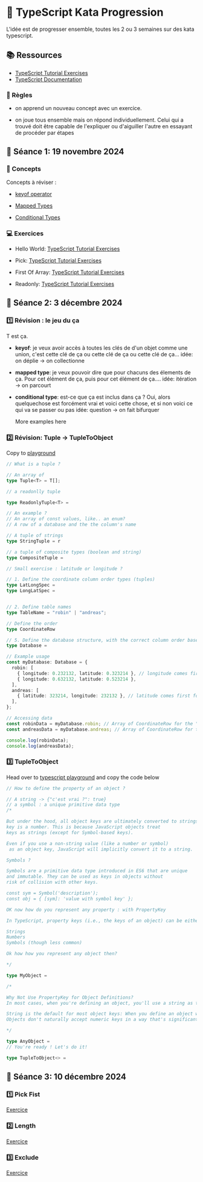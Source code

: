 # 🚀 TypeScript Kata Progression

L'idée est de progresser ensemble, toutes les 2 ou 3 semaines sur des kata typescript.

## 📚 Ressources

- [TypeScript Tutorial Exercises](https://type-challenges.github.io/)
- [TypeScript Documentation](https://www.typescriptlang.org/docs/handbook/)

### 🤝 Règles

- on apprend un nouveau concept avec un exercice.

- on joue tous ensemble mais on répond individuellement. Celui qui a trouvé doit être capable de l'expliquer ou d'aiguiller l'autre en essayant de procéder par étapes

## 🎯 Séance 1: 19 novembre 2024

### 🧠 Concepts

Concepts à réviser :

- [keyof operator](https://www.typescriptlang.org/docs/handbook/2/keyof-types.html)

- [Mapped Types](https://www.typescriptlang.org/docs/handbook/2/mapped-types.html)

- [Conditional Types](https://www.typescriptlang.org/docs/handbook/2/conditional-types.html)

### 💻 Exercices

- Hello World: [TypeScript Tutorial Exercises](https://type-challenges.github.io/?question=00013-warm-hello-world)

- Pick: [TypeScript Tutorial Exercises](https://type-challenges.github.io/?question=00004-easy-pick)

- First Of Array: [TypeScript Tutorial Exercises](https://type-challenges.github.io/?question=00014-easy-first)

- Readonly: [TypeScript Tutorial Exercises](https://type-challenges.github.io/?question=00007-easy-readonly)

## 🎯 Séance 2: 3 décembre 2024

### 1️⃣ Révision : le jeu du ça

T est ça.

- **keyof**: je veux avoir accès à toutes les clés de d'un objet comme une union, c'est cette clé de ça ou cette clé de ça ou cette clé de ça...
  idée: on déplie -> on collectionne
- **mapped type**: je veux pouvoir dire que pour chacuns des élements de ça. Pour cet élément de ça, puis pour cet élément de ça....
  idée: itération -> on parcourt
- **conditional type**: est-ce que ça est inclus dans ça ? Oui, alors quelquechose est forcément vrai et voici cette chose, et si non voici ce qui va se passer ou pas
  idée: question -> on fait bifurquer

  More examples here

### 2️⃣ Révision: Tuple -> TupleToObject

Copy to [playground](https://www.typescriptlang.org/play/)

```typescript
// What is a tuple ?

// An array of
type Tuple<T> = T[];

// a readonlly tuple

type ReadonlyTuple<T> =

// An example ?
// An array of const values, like.. an enum?
// A row of a database and the the column's name

// A tuple of strings
type StringTuple = r

// a tuple of composite types (boolean and string)
type CompositeTuple = 

// Small exercise : latitude or longitude ?

// 1. Define the coordinate column order types (tuples)
type LatLongSpec = 
type LongLatSpec = 


// 2. Define table names
type TableName = "robin" | "andreas";

// Define the order
type CoordinateRow

// 5. Define the database structure, with the correct column order based on the table name
type Database = 

// Example usage
const myDatabase: Database = {
  robin: [
    { longitude: 0.232132, latitude: 0.323214 }, // longitude comes first for robin
    { longitude: 0.632132, latitude: 0.523214 },
  ],
  andreas: [
    { latitude: 323214, longitude: 232132 }, // latitude comes first for andreas
  ],
};

// Accessing data
const robinData = myDatabase.robin; // Array of CoordinateRow for the "robin" table
const andreasData = myDatabase.andreas; // Array of CoordinateRow for the "andreas" table

console.log(robinData);
console.log(andreasData);
```

### 3️⃣ TupleToObject

Head over to [typescript playground](https://www.typescriptlang.org/play/#code/PQKgUABBCM0QtBAKgVwA4BsCmEAuB7CAeQCMArLAY10gXnodpIE8IBnASwDt98uIAFAAFOPPgEoIAYiwBDNqyn5yVXPADWWZmzC0p+iAEUUWNrg59dUAOIcAbln6ynAJxezmAGjzuubAGb4LgC2EBy4YVwEEM4QyhTUeMxoOM4AJngAFjiazMB2shgmEMEoZhAkONxZOGgu+HYcaVgZsm4eAHRWEABiQRBYAB6ywZhYAFzdAAYzuDpQlHzluOjYEAC8EADaAOS4phiyO947wfjNGBAAzMcQp+dYlwAat-cXEACaOwC6MWwQiz8NFouGSOBcphQGAim1QYyQ+FICVwAB5QSl8P48KssAA+CDAYADQYpagtCAAbzu+zYhx242pByOJzO7xuDLej2ur1ZXJeHN5zx5D0uXwFIs+OwAvrQZlNuviAGocLAAdzi-FsuAAEigSAzMrhcGg2ONCXNKJkOmQ2B0ggBzYCwMAgYC6UAQAD63p9vp9n3wKBcEAAwg8INqsBCvX7Y56IK7dOicHDsAikaoUUhifsuGl-hDZGk+BhWM5mFtvvjNuX3SAY3HfchTBEQ-JTA3G96E26OKMghFk5SIABRACOKEK3hHJNUEClEH89VCOyEyfglsK2C49tMwBQ5gwbB2ukByxxG22eyZwrZt7599FPz+AKWNDPg5xADkUMFKsHNi2aBvAAJm8K5vAAFl+eRXyBMAP3YZhgjgTYAGVkJIfAMAEaBxAQt8kOCEDLwwv9sIEED8MQlYxjIrDLkAhQUO8ZiQJg-4PwIoFsTGABZDhBkvICThA24ILuSDbmY6AOLgswkzBAF23+QDaBnUlUXHScMCzHF0xUag0TBTFeOwXFvCpa9aSODkaTpFkJXZO5BW5Rz3n5FyJRedyuTFLz3i+edcQs9TZyM7TCj0+FEUM1Fk1M2jsB-P8ows4doAZYCIBAhkwOuBkJMghlIOC0KoA0zNIt01MsAM5FjIxLEkqwejsPSqkthk74GQSrEZO8LrkPY3qTP64ays8MLNJRarorTWKGr6sysAEwYOpgLLRPpO4xPAwqTikjkpMG7rRqaoi4ClEKpu+d0iTXNh4CGTTnrcIIwCHKN6gA5B9MWzMthEnLvksqUqzrTsu16INcGyYM0P2E0ocbHswFAWh8TQzI2hwZhA2DNhsIPCw-ANI0TTNYALStG07RcR1YGAZw2FVKNMYgZU1XYYnzCWcnjVNc02Eta1bQdJ1oGAImij5vwOb4oIcBDHGMG3XdTQgQ1Bapmmxfp+0XTdIA) and copy the code below

```typescript
// How to define the property of an object ?

// A string -> {"c'est vrai ?": true}
// a symbol : a unique primitive data type
/*

But under the hood, all object keys are ultimately converted to strings, even if the
key is a number. This is because JavaScript objects treat
keys as strings (except for Symbol-based keys).

Even if you use a non-string value (like a number or symbol)
 as an object key, JavaScript will implicitly convert it to a string.

Symbols ?

Symbols are a primitive data type introduced in ES6 that are unique
and immutable. They can be used as keys in objects without
risk of collision with other keys.

const sym = Symbol('description');
const obj = { [sym]: 'value with symbol key' };

OK now how do you represent any property : with PropertyKey

In TypeScript, property keys (i.e., the keys of an object) can be either:

Strings
Numbers
Symbols (though less common)

Ok how how you represent any object then?

*/

type MyObject = 

/*

Why Not Use PropertyKey for Object Definitions?
In most cases, when you're defining an object, you'll use a string as the key because:

String is the default for most object keys: When you define an object with keys like obj = { name: "Alice" }, the key is implicitly a string.
Objects don't naturally accept numeric keys in a way that's significantly different from strings, except for things like arrays, which have numeric indices. Symbol keys are rarely used in everyday code: While symbols are powerful for creating unique keys (useful for things like "private" properties or metadata), they're not commonly used for typical object keys.

*/

type AnyObject = 
// You're ready ! Let's do it!

type TupleToObject<> = 
```


## 🎯 Séance 3: 10 décembre 2024

### 1️⃣ Pick Fist

[Exercice](https://type-challenges.github.io/?question=00014-easy-first)

### 2️⃣ Length

[Exercice](https://type-challenges.github.io/?question=00018-easy-tuple-length)


### 3️⃣ Exclude

[Exercice](https://type-challenges.github.io/?question=00043-easy-exclude)
